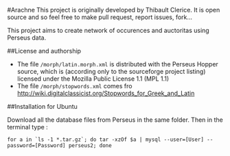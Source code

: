 #Arachne
This project is originally developed by Thibault Clerice. It is open source and so feel free to make pull request, report issues, fork...

This project aims to create network of occurences and auctoritas using Perseus data. 

##License and authorship
- The file `/morph/latin.morph.xml` is distributed with the Perseus Hopper source, which is (according only to the sourceforge project listing) licensed under the Mozilla Public License 1.1 (MPL 1.1)
- The file `/morph/stopwords.xml` comes fro http://wiki.digitalclassicist.org/Stopwords_for_Greek_and_Latin

##Installation for Ubuntu

Download all the database files from Perseus in the same folder. Then in the terminal type :

```
for a in `ls -1 *.tar.gz`; do tar -xzOf $a | mysql --user=[User] --password=[Password] perseus2; done
```
